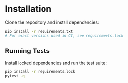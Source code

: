 # Installation

Clone the repository and install dependencies:

```bash
pip install -r requirements.txt
# For exact versions used in CI, see requirements.lock
```

## Running Tests

Install locked dependencies and run the test suite:

```bash
pip install -r requirements.lock
pytest -q
```
